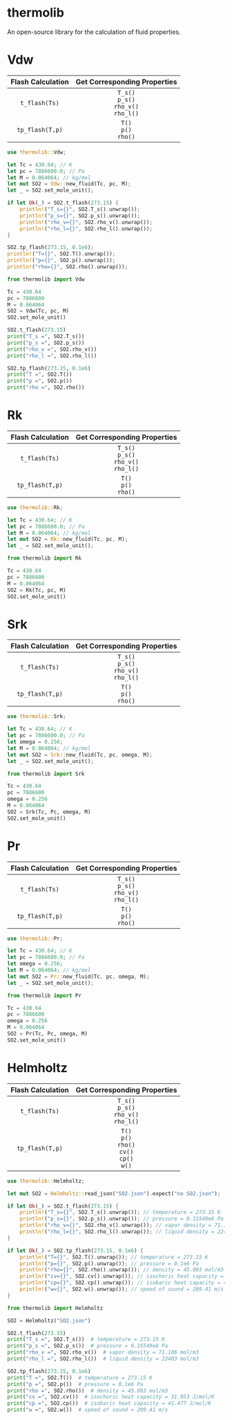 
thermolib
=========

An open-source library for the calculation of fluid properties.

# Vdw

| Flash Calculation | Get Corresponding Properties |
| :---: | :---: |
| `t_flash(Ts)` | `T_s()` <br> `p_s()` <br> `rho_v()` <br> `rho_l()` <br> |
| `tp_flash(T,p)` | `T()` <br> `p()` <br> `rho()` <br> |

```rust
use thermolib::Vdw;

let Tc = 430.64; // K
let pc = 7886600.0; // Pa
let M = 0.064064; // kg/mol
let mut SO2 = Vdw::new_fluid(Tc, pc, M);
let _ = SO2.set_mole_unit();

if let Ok(_) = SO2.t_flash(273.15) {
    println!("T_s={}", SO2.T_s().unwrap());
    println!("p_s={}", SO2.p_s().unwrap());
    println!("rho_v={}", SO2.rho_v().unwrap());
    println!("rho_l={}", SO2.rho_l().unwrap());
}

SO2.tp_flash(273.15, 0.1e6);
println!("T={}", SO2.T().unwrap());
println!("p={}", SO2.p().unwrap());
println!("rho={}", SO2.rho().unwrap());

```

```python
from thermolib import Vdw

Tc = 430.64
pc = 7886600
M = 0.064064
SO2 = Vdw(Tc, pc, M)
SO2.set_mole_unit()

SO2.t_flash(273.15)
print("T_s =", SO2.T_s())
print("p_s =", SO2.p_s())
print("rho_v =", SO2.rho_v())
print("rho_l =", SO2.rho_l())

SO2.tp_flash(273.15, 0.1e6)
print("T =", SO2.T())
print("p =", SO2.p())
print("rho =", SO2.rho())

```

# Rk

| Flash Calculation | Get Corresponding Properties |
| :---: | :---: |
| `t_flash(Ts)` | `T_s()` <br> `p_s()` <br> `rho_v()` <br> `rho_l()` <br> |
| `tp_flash(T,p)` | `T()` <br> `p()` <br> `rho()` <br> |

```rust
use thermolib::Rk;

let Tc = 430.64; // K
let pc = 7886600.0; // Pa
let M = 0.064064; // kg/mol
let mut SO2 = Rk::new_fluid(Tc, pc, M);
let _ = SO2.set_mole_unit();

```

```python
from thermolib import Rk

Tc = 430.64
pc = 7886600
M = 0.064064
SO2 = Rk(Tc, pc, M)
SO2.set_mole_unit()

```

# Srk

| Flash Calculation | Get Corresponding Properties |
| :---: | :---: |
| `t_flash(Ts)` | `T_s()` <br> `p_s()` <br> `rho_v()` <br> `rho_l()` <br> |
| `tp_flash(T,p)` | `T()` <br> `p()` <br> `rho()` <br> |

```rust
use thermolib::Srk;

let Tc = 430.64; // K
let pc = 7886600.0; // Pa
let omega = 0.256;
let M = 0.064064; // kg/mol
let mut SO2 = Srk::new_fluid(Tc, pc, omega, M);
let _ = SO2.set_mole_unit();

```

```python
from thermolib import Srk

Tc = 430.64
pc = 7886600
omega = 0.256
M = 0.064064
SO2 = Srk(Tc, Pc, omega, M)
SO2.set_mole_unit()

```

# Pr

| Flash Calculation | Get Corresponding Properties |
| :---: | :---: |
| `t_flash(Ts)` | `T_s()` <br> `p_s()` <br> `rho_v()` <br> `rho_l()` <br> |
| `tp_flash(T,p)` | `T()` <br> `p()` <br> `rho()` <br> |

```rust
use thermolib::Pr;

let Tc = 430.64; // K
let pc = 7886600.0; // Pa
let omega = 0.256;
let M = 0.064064; // kg/mol
let mut SO2 = Pr::new_fluid(Tc, pc, omega, M);
let _ = SO2.set_mole_unit();

```

```python
from thermolib import Pr

Tc = 430.64
pc = 7886600
omega = 0.256
M = 0.064064
SO2 = Pr(Tc, Pc, omega, M)
SO2.set_mole_unit()

```

# Helmholtz

| Flash Calculation | Get Corresponding Properties |
| :---: | :---: |
| `t_flash(Ts)` | `T_s()` <br> `p_s()` <br> `rho_v()` <br> `rho_l()` <br> |
| `tp_flash(T,p)` | `T()` <br> `p()` <br> `rho()` <br> `cv()` <br> `cp()` <br> `w()` <br> |

```rust
use thermolib::Helmholtz;

let mut SO2 = Helmholtz::read_json("SO2.json").expect("no SO2.json");

if let Ok(_) = SO2.t_flash(273.15) {
    println!("T_s={}", SO2.T_s().unwrap()); // temperature = 273.15 K
    println!("p_s={}", SO2.p_s().unwrap()); // pressure = 0.15549e6 Pa
    println!("rho_v={}", SO2.rho_v().unwrap()); // vapor density = 71.106 mol/m3
    println!("rho_l={}", SO2.rho_l().unwrap()); // liquid density = 22403 mol/m3
}

if let Ok(_) = SO2.tp_flash(273.15, 0.1e6) {
    println!("T={}", SO2.T().unwrap()); // temperature = 273.15 K
    println!("p={}", SO2.p().unwrap()); // pressure = 0.1e6 Pa
    println!("rho={}", SO2.rho().unwrap()); // density = 45.093 mol/m3
    println!("cv={}", SO2.cv().unwrap()); // isochoric heat capacity = 31.953 J/mol/K
    println!("cp={}", SO2.cp().unwrap()); // isobaric heat capacity = 41.477 J/mol/K
    println!("w={}", SO2.w().unwrap()); // speed of sound = 209.41 m/s
}

```

```python
from thermolib import Helmholtz

SO2 = Helmholtz("SO2.json")

SO2.t_flash(273.15)
print("T_s =", SO2.T_s())  # temperature = 273.15 K
print("p_s =", SO2.p_s())  # pressure = 0.15549e6 Pa
print("rho_v =", SO2.rho_v())  # vapor density = 71.106 mol/m3
print("rho_l =", SO2.rho_l())  # liquid density = 22403 mol/m3

SO2.tp_flash(273.15, 0.1e6)
print("T =", SO2.T())  # temperature = 273.15 K
print("p =", SO2.p())  # pressure = 0.1e6 Pa
print("rho =", SO2.rho())  # density = 45.093 mol/m3
print("cv =", SO2.cv())  # isochoric heat capacity = 31.953 J/mol/K
print("cp =", SO2.cp())  # isobaric heat capacity = 41.477 J/mol/K
print("w =", SO2.w())  # speed of sound = 209.41 m/s

```

